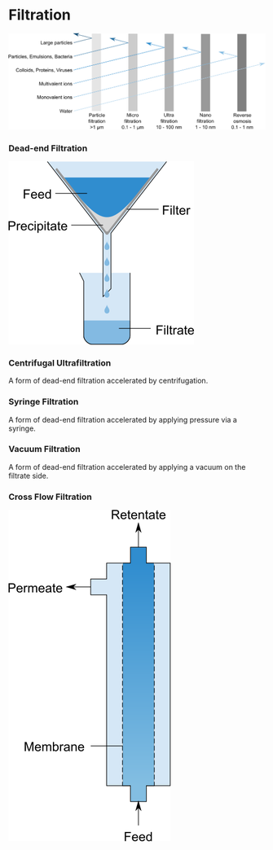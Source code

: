 # Filtration

![](<../../../.gitbook/assets/filtration (3).png>)

### Dead-end Filtration

![](<../../../.gitbook/assets/process - deadend filtration (1).png>)

### Centrifugal Ultrafiltration

A form of dead-end filtration accelerated by centrifugation.

### Syringe Filtration

A form of dead-end filtration accelerated by applying pressure via a syringe.

### Vacuum Filtration

A form of dead-end filtration accelerated by applying a vacuum on the filtrate side.

### Cross Flow Filtration

![](<../../../.gitbook/assets/process - flow filtration.png>)
